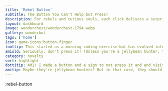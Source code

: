 ```yaml
---
title: 'Rebel Button'
subtitle: The Button You Can't Help but Press!
description: For rebels and curious souls, each click delivers a surprise!
layout: dashboard
image: wonderchest/wonderchest-1794.webp
gallery: wonderbot
tags: ['home']
icon: game-icons:button-finger
tooltip: This started as a morning coding exercise but has evolved into an leadboard race.
amiold: Seriously, don't press it! (Unless you're a jellybean hunter, then *maaybeee* hit it about 100 times or so...) 🦋🍫🌈
category: novelty
sort: highlight
dottitip: AMI! I made a button and a sign to not press it and and visitors started pressing it. Why are people like this?
amitip: Maybe they're jellybean hunters? But in that case, they should definitely stop around 100 times or so.
---
```


:rebel-button
